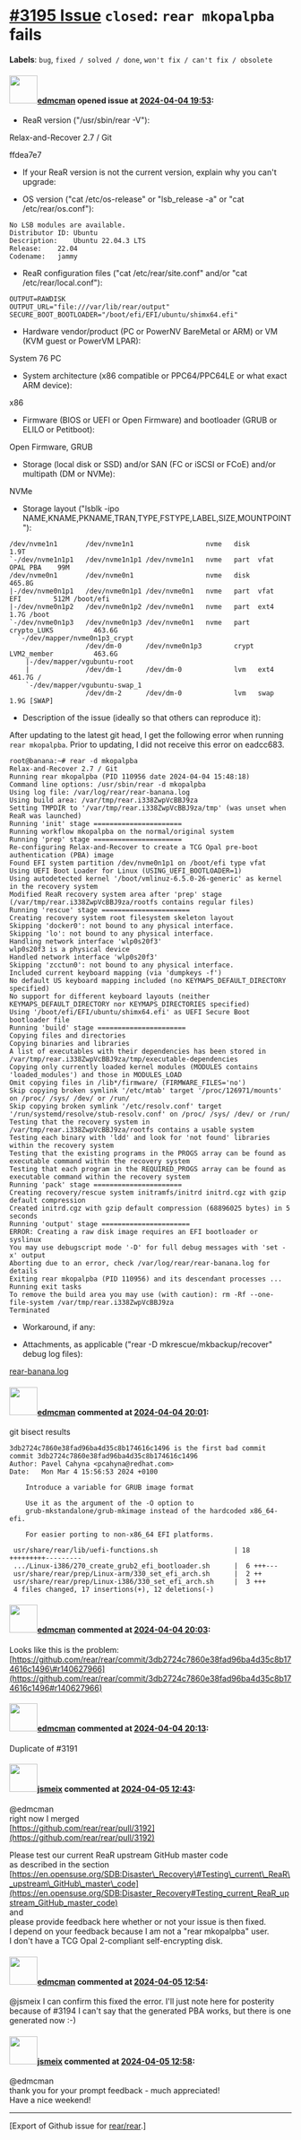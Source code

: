 [\#3195 Issue](https://github.com/rear/rear/issues/3195) `closed`: `rear mkopalpba` fails
=========================================================================================

**Labels**: `bug`, `fixed / solved / done`,
`won't fix / can't fix / obsolete`

#### <img src="https://avatars.githubusercontent.com/u/1017189?v=4" width="50">[edmcman](https://github.com/edmcman) opened issue at [2024-04-04 19:53](https://github.com/rear/rear/issues/3195):

<!-- Relax-and-Recover (ReaR) Issue Template
Fill in the following items when submitting a new issue.
Use GitHub Markdown, see "Basic writing and formatting syntax" on
https://docs.github.com/en/get-started/writing-on-github
Support is voluntary without guarantee/warranty/liability -->

-   ReaR version ("/usr/sbin/rear -V"):

Relax-and-Recover 2.7 / Git

ffdea7e7

-   If your ReaR version is not the current version, explain why you
    can't upgrade:

-   OS version ("cat /etc/os-release" or "lsb\_release -a" or "cat
    /etc/rear/os.conf"):

<!-- -->

    No LSB modules are available.
    Distributor ID: Ubuntu
    Description:    Ubuntu 22.04.3 LTS
    Release:    22.04
    Codename:   jammy

-   ReaR configuration files ("cat /etc/rear/site.conf" and/or "cat
    /etc/rear/local.conf"):

<!-- -->

    OUTPUT=RAWDISK
    OUTPUT_URL="file:///var/lib/rear/output"
    SECURE_BOOT_BOOTLOADER="/boot/efi/EFI/ubuntu/shimx64.efi"

-   Hardware vendor/product (PC or PowerNV BareMetal or ARM) or VM (KVM
    guest or PowerVM LPAR):

System 76 PC

-   System architecture (x86 compatible or PPC64/PPC64LE or what exact
    ARM device):

x86

-   Firmware (BIOS or UEFI or Open Firmware) and bootloader (GRUB or
    ELILO or Petitboot):

Open Firmware, GRUB

-   Storage (local disk or SSD) and/or SAN (FC or iSCSI or FCoE) and/or
    multipath (DM or NVMe):

NVMe

-   Storage layout ("lsblk -ipo
    NAME,KNAME,PKNAME,TRAN,TYPE,FSTYPE,LABEL,SIZE,MOUNTPOINT"):

<!-- -->

    /dev/nvme1n1       /dev/nvme1n1                  nvme   disk                         1.9T 
    `-/dev/nvme1n1p1   /dev/nvme1n1p1 /dev/nvme1n1   nvme   part  vfat        OPAL PBA    99M 
    /dev/nvme0n1       /dev/nvme0n1                  nvme   disk                       465.8G 
    |-/dev/nvme0n1p1   /dev/nvme0n1p1 /dev/nvme0n1   nvme   part  vfat        EFI        512M /boot/efi
    |-/dev/nvme0n1p2   /dev/nvme0n1p2 /dev/nvme0n1   nvme   part  ext4                   1.7G /boot
    `-/dev/nvme0n1p3   /dev/nvme0n1p3 /dev/nvme0n1   nvme   part  crypto_LUKS          463.6G 
      `-/dev/mapper/nvme0n1p3_crypt
                       /dev/dm-0      /dev/nvme0n1p3        crypt LVM2_member          463.6G 
        |-/dev/mapper/vgubuntu-root
        |              /dev/dm-1      /dev/dm-0             lvm   ext4                 461.7G /
        `-/dev/mapper/vgubuntu-swap_1
                       /dev/dm-2      /dev/dm-0             lvm   swap                   1.9G [SWAP]

-   Description of the issue (ideally so that others can reproduce it):

After updating to the latest git head, I get the following error when
running `rear mkopalpba`. Prior to updating, I did not receive this
error on eadcc683.

    root@banana:~# rear -d mkopalpba
    Relax-and-Recover 2.7 / Git
    Running rear mkopalpba (PID 110956 date 2024-04-04 15:48:18)
    Command line options: /usr/sbin/rear -d mkopalpba
    Using log file: /var/log/rear/rear-banana.log
    Using build area: /var/tmp/rear.i338ZwpVcBBJ9za
    Setting TMPDIR to '/var/tmp/rear.i338ZwpVcBBJ9za/tmp' (was unset when ReaR was launched)
    Running 'init' stage ======================
    Running workflow mkopalpba on the normal/original system
    Running 'prep' stage ======================
    Re-configuring Relax-and-Recover to create a TCG Opal pre-boot authentication (PBA) image
    Found EFI system partition /dev/nvme0n1p1 on /boot/efi type vfat
    Using UEFI Boot Loader for Linux (USING_UEFI_BOOTLOADER=1)
    Using autodetected kernel '/boot/vmlinuz-6.5.0-26-generic' as kernel in the recovery system
    Modified ReaR recovery system area after 'prep' stage (/var/tmp/rear.i338ZwpVcBBJ9za/rootfs contains regular files)
    Running 'rescue' stage ======================
    Creating recovery system root filesystem skeleton layout
    Skipping 'docker0': not bound to any physical interface.
    Skipping 'lo': not bound to any physical interface.
    Handling network interface 'wlp0s20f3'
    wlp0s20f3 is a physical device
    Handled network interface 'wlp0s20f3'
    Skipping 'zcctun0': not bound to any physical interface.
    Included current keyboard mapping (via 'dumpkeys -f')
    No default US keyboard mapping included (no KEYMAPS_DEFAULT_DIRECTORY specified)
    No support for different keyboard layouts (neither KEYMAPS_DEFAULT_DIRECTORY nor KEYMAPS_DIRECTORIES specified)
    Using '/boot/efi/EFI/ubuntu/shimx64.efi' as UEFI Secure Boot bootloader file
    Running 'build' stage ======================
    Copying files and directories
    Copying binaries and libraries
    A list of executables with their dependencies has been stored in /var/tmp/rear.i338ZwpVcBBJ9za/tmp/executable-dependencies
    Copying only currently loaded kernel modules (MODULES contains 'loaded_modules') and those in MODULES_LOAD
    Omit copying files in /lib*/firmware/ (FIRMWARE_FILES='no')
    Skip copying broken symlink '/etc/mtab' target '/proc/126971/mounts' on /proc/ /sys/ /dev/ or /run/
    Skip copying broken symlink '/etc/resolv.conf' target '/run/systemd/resolve/stub-resolv.conf' on /proc/ /sys/ /dev/ or /run/
    Testing that the recovery system in /var/tmp/rear.i338ZwpVcBBJ9za/rootfs contains a usable system
    Testing each binary with 'ldd' and look for 'not found' libraries within the recovery system
    Testing that the existing programs in the PROGS array can be found as executable command within the recovery system
    Testing that each program in the REQUIRED_PROGS array can be found as executable command within the recovery system
    Running 'pack' stage ======================
    Creating recovery/rescue system initramfs/initrd initrd.cgz with gzip default compression
    Created initrd.cgz with gzip default compression (68896025 bytes) in 5 seconds
    Running 'output' stage ======================
    ERROR: Creating a raw disk image requires an EFI bootloader or syslinux
    You may use debugscript mode '-D' for full debug messages with 'set -x' output
    Aborting due to an error, check /var/log/rear/rear-banana.log for details
    Exiting rear mkopalpba (PID 110956) and its descendant processes ...
    Running exit tasks
    To remove the build area you may use (with caution): rm -Rf --one-file-system /var/tmp/rear.i338ZwpVcBBJ9za
    Terminated

-   Workaround, if any:

-   Attachments, as applicable ("rear -D mkrescue/mkbackup/recover"
    debug log files):

[rear-banana.log](https://github.com/rear/rear/files/14876514/rear-banana.log)

#### <img src="https://avatars.githubusercontent.com/u/1017189?v=4" width="50">[edmcman](https://github.com/edmcman) commented at [2024-04-04 20:01](https://github.com/rear/rear/issues/3195#issuecomment-2038105688):

git bisect results

    3db2724c7860e38fad96ba4d35c8b174616c1496 is the first bad commit
    commit 3db2724c7860e38fad96ba4d35c8b174616c1496
    Author: Pavel Cahyna <pcahyna@redhat.com>
    Date:   Mon Mar 4 15:56:53 2024 +0100

        Introduce a variable for GRUB image format
        
        Use it as the argument of the -O option to
        grub-mkstandalone/grub-mkimage instead of the hardcoded x86_64-efi.
        
        For easier porting to non-x86_64 EFI platforms.

     usr/share/rear/lib/uefi-functions.sh                   | 18 +++++++++---------
     .../Linux-i386/270_create_grub2_efi_bootloader.sh      |  6 +++---
     usr/share/rear/prep/Linux-arm/330_set_efi_arch.sh      |  2 ++
     usr/share/rear/prep/Linux-i386/330_set_efi_arch.sh     |  3 +++
     4 files changed, 17 insertions(+), 12 deletions(-)

#### <img src="https://avatars.githubusercontent.com/u/1017189?v=4" width="50">[edmcman](https://github.com/edmcman) commented at [2024-04-04 20:03](https://github.com/rear/rear/issues/3195#issuecomment-2038110093):

Looks like this is the problem:
[https://github.com/rear/rear/commit/3db2724c7860e38fad96ba4d35c8b174616c1496\#r140627966](https://github.com/rear/rear/commit/3db2724c7860e38fad96ba4d35c8b174616c1496#r140627966)

#### <img src="https://avatars.githubusercontent.com/u/1017189?v=4" width="50">[edmcman](https://github.com/edmcman) commented at [2024-04-04 20:13](https://github.com/rear/rear/issues/3195#issuecomment-2038125809):

Duplicate of \#3191

#### <img src="https://avatars.githubusercontent.com/u/1788608?u=925fc54e2ce01551392622446ece427f51e2f0ce&v=4" width="50">[jsmeix](https://github.com/jsmeix) commented at [2024-04-05 12:43](https://github.com/rear/rear/issues/3195#issuecomment-2039712157):

@edmcman  
right now I merged  
[https://github.com/rear/rear/pull/3192](https://github.com/rear/rear/pull/3192)

Please test our current ReaR upstream GitHub master code  
as described in the section  
[https://en.opensuse.org/SDB:Disaster\_Recovery\#Testing\_current\_ReaR\_upstream\_GitHub\_master\_code](https://en.opensuse.org/SDB:Disaster_Recovery#Testing_current_ReaR_upstream_GitHub_master_code)  
and  
please provide feedback here whether or not your issue is then fixed.  
I depend on your feedback because I am not a "rear mkopalpba" user.  
I don't have a TCG Opal 2-compliant self-encrypting disk.

#### <img src="https://avatars.githubusercontent.com/u/1017189?v=4" width="50">[edmcman](https://github.com/edmcman) commented at [2024-04-05 12:54](https://github.com/rear/rear/issues/3195#issuecomment-2039733438):

@jsmeix I can confirm this fixed the error. I'll just note here for
posterity because of \#3194 I can't say that the generated PBA works,
but there is one generated now :-)

#### <img src="https://avatars.githubusercontent.com/u/1788608?u=925fc54e2ce01551392622446ece427f51e2f0ce&v=4" width="50">[jsmeix](https://github.com/jsmeix) commented at [2024-04-05 12:58](https://github.com/rear/rear/issues/3195#issuecomment-2039745246):

@edmcman  
thank you for your prompt feedback - much appreciated!  
Have a nice weekend!

------------------------------------------------------------------------

\[Export of Github issue for
[rear/rear](https://github.com/rear/rear).\]
